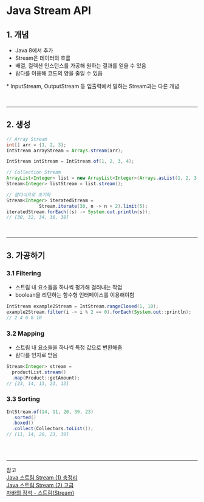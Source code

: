 # Java Stream API 

## 1. 개념
+ Java 8에서 추가
+ Stream은 데이터의 흐름
+ 배열, 컬렉션 인스턴스를 가공해 원하는 결과를 얻을 수 있음
+ 람다를 이용해 코드의 양을 줄일 수 있음

\* InputStream, OutputStream 등 입출력에서 말하는 Stream과는 다른 개념

<br>

***
## 2. 생성
```java
// Array Stream
int[] arr = {1, 2, 3};
IntStream arrayStream = Arrays.stream(arr);

IntStream intStream = IntStream.of(1, 2, 3, 4);

// Collection Stream
ArrayList<Integer> list = new ArrayList<Integer>(Arrays.asList(1, 2, 3));
Stream<Integer> listStream = list.stream();

// 람다식으로 초기화
Stream<Integer> iteratedStream = 
            Stream.iterate(30, n -> n + 2).limit(5); 
iteratedStream.forEach((s) -> System.out.println(s));
// [30, 32, 34, 36, 38]
```
<br>

***
## 3. 가공하기
### 3.1 Filtering
+ 스트림 내 요소들을 하나씩 평가해 걸러내는 작업
+ boolean을 리턴하는 함수형 인터페이스를 이용해야함
```java
IntStream example2Stream = IntStream.rangeClosed(1, 10);
example2Stream.filter(i -> i % 2 == 0).forEach(System.out::println);
// 2 4 6 8 10
```

### 3.2 Mapping
+ 스트림 내 요소들을 하나씩 특정 값으로 변환해줌
+ 람다를 인자로 받음
```java
Stream<Integer> stream = 
  productList.stream()
  .map(Product::getAmount);
// [23, 14, 13, 23, 13]
```

### 3.3 Sorting
```java
IntStream.of(14, 11, 20, 39, 23)
  .sorted()
  .boxed()
  .collect(Collectors.toList());
// [11, 14, 20, 23, 39]
```
##
<br>

***
참고 <br> 
[Java 스트림 Stream (1) 총정리](https://futurecreator.github.io/2018/08/26/java-8-streams/) <br>
[Java 스트림 Stream (2) 고급](https://futurecreator.github.io/2018/08/26/java-8-streams-advanced/) <br>
[자바의 정석 - 스트림(Stream)](https://ryan-han.com/post/dev/java-stream/)
